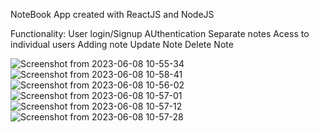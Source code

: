 NoteBook App created with ReactJS and NodeJS

Functionality:
User login/Signup AUthentication
Separate notes Acess to individual users
Adding note
Update Note
Delete Note

![Screenshot from 2023-06-08 10-55-34](https://github.com/ibibeklamichhane/Notebookapp/assets/46773730/fa8a3e74-6b5a-4a0c-b230-5fa9976df725)
![Screenshot from 2023-06-08 10-58-41](https://github.com/ibibeklamichhane/Notebookapp/assets/46773730/055c1a9e-963d-4b56-a233-0fed660d57ed)
![Screenshot from 2023-06-08 10-56-02](https://github.com/ibibeklamichhane/Notebookapp/assets/46773730/fb19858d-ba45-4dbd-aadf-f48a2f9a405e)
![Screenshot from 2023-06-08 10-57-01](https://github.com/ibibeklamichhane/Notebookapp/assets/46773730/40bffe0c-4b6e-4eb1-906d-e2d6bd0460bd)
![Screenshot from 2023-06-08 10-57-12](https://github.com/ibibeklamichhane/Notebookapp/assets/46773730/d5294acc-83ba-4c5d-b47d-fa7ce2a3f2ad)
![Screenshot from 2023-06-08 10-57-28](https://github.com/ibibeklamichhane/Notebookapp/assets/46773730/8d3537f7-95cd-4e8f-ae39-925707ec05e7)
